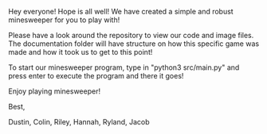 Hey everyone! Hope is all well! We have created a simple and robust minesweeper for you to play with!

Please have a look around the repository to view our code and image files. The documentation folder will have structure  on how this specific game was made and how it took us to get to this point!

To start our minesweeper program, type in "python3 src/main.py" and press enter to execute the program and there it goes!

Enjoy playing minesweeper!

Best,

Dustin, Colin, Riley, Hannah, Ryland, Jacob

